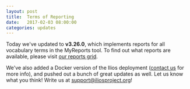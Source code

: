```yaml
---
layout: post
title:  Terms of Reporting
date:   2017-02-03 08:00:00
categories: updates
---
```

Today we've updated to __v3.26.0__, which implements reports for all vocabulary terms in the MyReports tool. To find out what reports are available, please visit [our reports grid](https://www.iliosproject.org/myreports.html).

We've also added a Docker version of the Ilios deployment ([contact us](mailto:support@iliosproject.org?subject=docker) for more info), and pushed out a bunch of great updates as well. Let us know what you think! Write us at [support@iliosproject.org](mailto:support@iliosproject.org?subject=feedback)!
